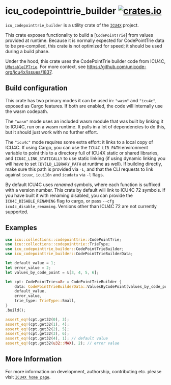 # icu_codepointtrie_builder [![crates.io](https://img.shields.io/crates/v/icu_codepointtrie_builder)](https://crates.io/crates/icu_codepointtrie_builder)

`icu_codepointtrie_builder` is a utility crate of the [`ICU4X`] project.

This crate exposes functionality to build a [`CodePointTrie`] from values provided at runtime.
Because it is normally expected for CodePointTrie data to be pre-compiled, this crate is not
optimized for speed; it should be used during a build phase.

Under the hood, this crate uses the CodePointTrie builder code from ICU4C, [`UMutableCPTrie`].
For more context, see <https://github.com/unicode-org/icu4x/issues/1837>.

## Build configuration

This crate has two primary modes it can be used in: `"wasm"` and `"icu4c"`, exposed as
Cargo features. If both are enabled, the code will internally use the wasm codepath.

The `"wasm"` mode uses an included wasm module that was built by linking
it to ICU4C, run on a wasm runtime. It pulls in a lot of dependencies to do this, but
it should just work with no further effort.

The `"icu4c"` mode requires some extra effort: it links to a local copy of ICU4C.
If using Cargo, you can use the `ICU4C_LIB_PATH` environment variable to point this to
a directory full of ICU4X static or shared libraries, and `ICU4C_LINK_STATICALLY` to use
static linking (if using dynamic linking you will have to set `[DY]LD_LIBRARY_PATH` at runtime
as well). If building directly, make sure this path is provided via `-L`, and that the
CLI requests to link against `icuuc`, `icui18n` and `icudata` via `-l` flags.

By default ICU4C uses *renamed* symbols, where each function is suffixed with a version number.
This crate by default will link to ICU4C 72 symbols. If you have built it with renaming
disabled, you can provide the `ICU4C_DISABLE_RENAMING` flag to cargo, or pass `--cfg icu4c_disable_renaming`.
Versions other than ICU4C 72 are not currently supported.

## Examples

```rust
use icu::collections::codepointtrie::CodePointTrie;
use icu::collections::codepointtrie::TrieType;
use icu_codepointtrie_builder::CodePointTrieBuilder;
use icu_codepointtrie_builder::CodePointTrieBuilderData;

let default_value = 1;
let error_value = 2;
let values_by_code_point = &[3, 4, 5, 6];

let cpt: CodePointTrie<u8> = CodePointTrieBuilder {
    data: CodePointTrieBuilderData::ValuesByCodePoint(values_by_code_point),
    default_value,
    error_value,
    trie_type: TrieType::Small,
}
.build();

assert_eq!(cpt.get32(0), 3);
assert_eq!(cpt.get32(1), 4);
assert_eq!(cpt.get32(2), 5);
assert_eq!(cpt.get32(3), 6);
assert_eq!(cpt.get32(4), 1); // default value
assert_eq!(cpt.get32(u32::MAX), 2); // error value
```

[`ICU4X`]: ../icu/index.html
[`UMutableCPTrie`]: (https://unicode-org.github.io/icu-docs/apidoc/dev/icu4c/umutablecptrie_8h.html#ad8945cf34ca9d40596a66a1395baa19b)

## More Information

For more information on development, authorship, contributing etc. please visit [`ICU4X home page`](https://github.com/unicode-org/icu4x).
